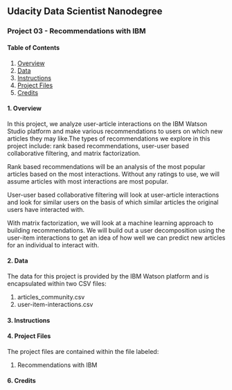 ## Udacity Data Scientist Nanodegree

### Project 03 - Recommendations with IBM

#### Table of Contents
1. [Overview](#summary)
2. [Data](#data)
3. [Instructions](#instructions)
4. [Project Files](#project_files)
5. [Credits](#credits)

#### 1. Overview <a name="summary"></a>
In this project, we analyze user-article interactions on the IBM Watson Studio platform and make various recommendations to users on which new articles they may like.The types of recommendations we explore in this project include: rank based recommendations, user-user based collaborative filtering, and matrix factorization.

Rank based recommendations will be an analysis of the most popular articles based on the most interactions. Without any ratings to use, we will assume articles with most interactions are most popular.

User-user based collaborative filtering will look at user-article interactions and look for similar users on the basis of which similar articles the original users have interacted with. 

With matrix factorization, we will look at a machine learning approach to building recommendations. We will build out a user decomposition using the user-item interactions to get an idea of how well we can predict new articles for an individual to interact with. 


#### 2. Data <a name="data"></a> 
The data for this project is provided by the IBM Watson platform and is encapsulated within two CSV files:
	
1. articles_community.csv
2. user-item-interactions.csv


#### 3. Instructions <a name="instructions"></a>


#### 4. Project Files <a name="project_files"></a>
The project files are contained within the file labeled:

1. Recommendations with IBM 

#### 6. Credits <a name="credits"></a>

